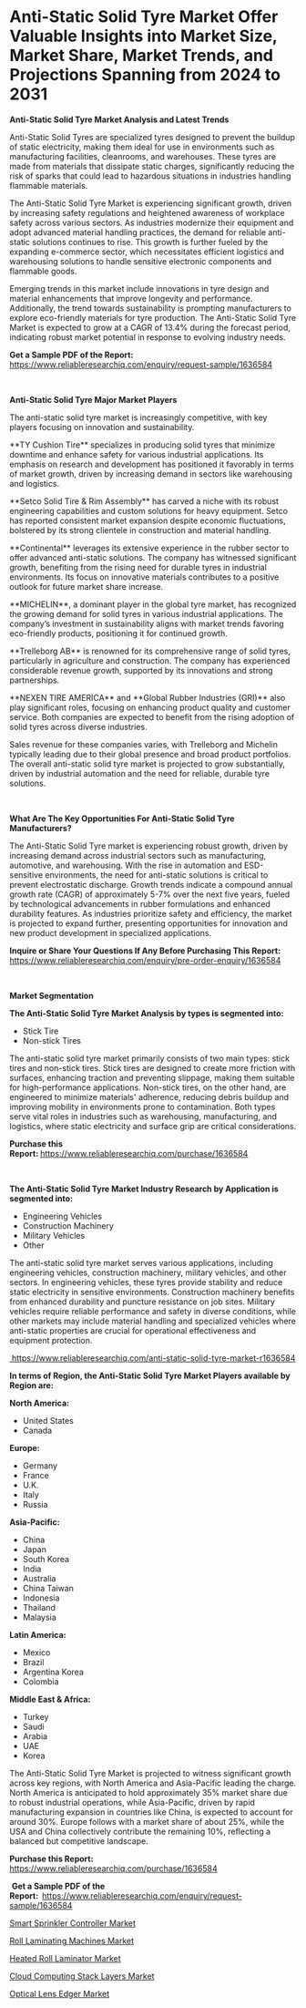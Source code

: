 <p><h1>Anti-Static Solid Tyre Market Offer Valuable Insights into Market Size, Market Share, Market Trends, and Projections Spanning from 2024 to 2031</h1></p><p><strong>Anti-Static Solid Tyre Market Analysis and Latest Trends</strong></p>
<p><p>Anti-Static Solid Tyres are specialized tyres designed to prevent the buildup of static electricity, making them ideal for use in environments such as manufacturing facilities, cleanrooms, and warehouses. These tyres are made from materials that dissipate static charges, significantly reducing the risk of sparks that could lead to hazardous situations in industries handling flammable materials.</p><p>The Anti-Static Solid Tyre Market is experiencing significant growth, driven by increasing safety regulations and heightened awareness of workplace safety across various sectors. As industries modernize their equipment and adopt advanced material handling practices, the demand for reliable anti-static solutions continues to rise. This growth is further fueled by the expanding e-commerce sector, which necessitates efficient logistics and warehousing solutions to handle sensitive electronic components and flammable goods.</p><p>Emerging trends in this market include innovations in tyre design and material enhancements that improve longevity and performance. Additionally, the trend towards sustainability is prompting manufacturers to explore eco-friendly materials for tyre production. The Anti-Static Solid Tyre Market is expected to grow at a CAGR of 13.4% during the forecast period, indicating robust market potential in response to evolving industry needs.</p></p>
<p><strong>Get a Sample PDF of the Report:&nbsp;</strong> <a href="https://www.reliableresearchiq.com/enquiry/request-sample/1636584?utm_campaign=1123&utm_medium=2&utm_source=Github&utm_content=ia&utm_term=17112024&utm_id=anti-static-solid-tyre">https://www.reliableresearchiq.com/enquiry/request-sample/1636584</a></p>
<p>&nbsp;</p>
<p><strong>Anti-Static Solid Tyre Major Market Players</strong></p>
<p><p>The anti-static solid tyre market is increasingly competitive, with key players focusing on innovation and sustainability. </p><p>**TY Cushion Tire** specializes in producing solid tyres that minimize downtime and enhance safety for various industrial applications. Its emphasis on research and development has positioned it favorably in terms of market growth, driven by increasing demand in sectors like warehousing and logistics.</p><p>**Setco Solid Tire & Rim Assembly** has carved a niche with its robust engineering capabilities and custom solutions for heavy equipment. Setco has reported consistent market expansion despite economic fluctuations, bolstered by its strong clientele in construction and material handling.</p><p>**Continental** leverages its extensive experience in the rubber sector to offer advanced anti-static solutions. The company has witnessed significant growth, benefiting from the rising need for durable tyres in industrial environments. Its focus on innovative materials contributes to a positive outlook for future market share increase.</p><p>**MICHELIN**, a dominant player in the global tyre market, has recognized the growing demand for solid tyres in various industrial applications. The company’s investment in sustainability aligns with market trends favoring eco-friendly products, positioning it for continued growth.</p><p>**Trelleborg AB** is renowned for its comprehensive range of solid tyres, particularly in agriculture and construction. The company has experienced considerable revenue growth, supported by its innovations and strong partnerships.</p><p>**NEXEN TIRE AMERICA** and **Global Rubber Industries (GRI)** also play significant roles, focusing on enhancing product quality and customer service. Both companies are expected to benefit from the rising adoption of solid tyres across diverse industries.</p><p>Sales revenue for these companies varies, with Trelleborg and Michelin typically leading due to their global presence and broad product portfolios. The overall anti-static solid tyre market is projected to grow substantially, driven by industrial automation and the need for reliable, durable tyre solutions.</p></p>
<p>&nbsp;</p>
<p><strong>What Are The Key Opportunities For Anti-Static Solid Tyre Manufacturers?</strong></p>
<p><p>The Anti-Static Solid Tyre market is experiencing robust growth, driven by increasing demand across industrial sectors such as manufacturing, automotive, and warehousing. With the rise in automation and ESD-sensitive environments, the need for anti-static solutions is critical to prevent electrostatic discharge. Growth trends indicate a compound annual growth rate (CAGR) of approximately 5-7% over the next five years, fueled by technological advancements in rubber formulations and enhanced durability features. As industries prioritize safety and efficiency, the market is projected to expand further, presenting opportunities for innovation and new product development in specialized applications.</p></p>
<p><strong>Inquire or Share Your Questions If Any Before Purchasing This Report:</strong> <a href="https://www.reliableresearchiq.com/enquiry/pre-order-enquiry/1636584?utm_campaign=1123&utm_medium=2&utm_source=Github&utm_content=ia&utm_term=17112024&utm_id=anti-static-solid-tyre">https://www.reliableresearchiq.com/enquiry/pre-order-enquiry/1636584</a></p>
<p>&nbsp;</p>
<p><strong>Market Segmentation</strong></p>
<p><strong>The Anti-Static Solid Tyre Market Analysis by types is segmented into:</strong></p>
<p><ul><li>Stick Tire</li><li>Non-stick Tires</li></ul></p>
<p><p>The anti-static solid tyre market primarily consists of two main types: stick tires and non-stick tires. Stick tires are designed to create more friction with surfaces, enhancing traction and preventing slippage, making them suitable for high-performance applications. Non-stick tires, on the other hand, are engineered to minimize materials' adherence, reducing debris buildup and improving mobility in environments prone to contamination. Both types serve vital roles in industries such as warehousing, manufacturing, and logistics, where static electricity and surface grip are critical considerations.</p></p>
<p><strong>Purchase this Report:&nbsp;</strong><a href="https://www.reliableresearchiq.com/purchase/1636584?utm_campaign=1123&utm_medium=2&utm_source=Github&utm_content=ia&utm_term=17112024&utm_id=anti-static-solid-tyre">https://www.reliableresearchiq.com/purchase/1636584</a></p>
<p>&nbsp;</p>
<p><strong>The Anti-Static Solid Tyre Market Industry Research by Application is segmented into:</strong></p>
<p><ul><li>Engineering Vehicles</li><li>Construction Machinery</li><li>Military Vehicles</li><li>Other</li></ul></p>
<p><p>The anti-static solid tyre market serves various applications, including engineering vehicles, construction machinery, military vehicles, and other sectors. In engineering vehicles, these tyres provide stability and reduce static electricity in sensitive environments. Construction machinery benefits from enhanced durability and puncture resistance on job sites. Military vehicles require reliable performance and safety in diverse conditions, while other markets may include material handling and specialized vehicles where anti-static properties are crucial for operational effectiveness and equipment protection.</p></p>
<p><a href="https://www.reliableresearchiq.com/anti-static-solid-tyre-market-r1636584?utm_campaign=1123&utm_medium=2&utm_source=Github&utm_content=ia&utm_term=17112024&utm_id=anti-static-solid-tyre">&nbsp;https://www.reliableresearchiq.com/anti-static-solid-tyre-market-r1636584</a></p>
<p><strong>In terms of Region, the Anti-Static Solid Tyre Market Players available by Region are:</strong></p>
<p>
    <p> <strong> North America: </strong>
        <ul>
            <li>United States</li>
            <li>Canada</li>
        </ul>
        </p> 
    <p> <strong> Europe: </strong>
        <ul>
            <li>Germany</li>
            <li>France</li>
            <li>U.K.</li>
            <li>Italy</li>
            <li>Russia</li>
        </ul>
        </p> 
    <p> <strong> Asia-Pacific: </strong>
        <ul>
            <li>China</li>
            <li>Japan</li>
            <li>South Korea</li>
            <li>India</li>
            <li>Australia</li>
            <li>China Taiwan</li>
            <li>Indonesia</li>
            <li>Thailand</li>
            <li>Malaysia</li>
        </ul>
        </p> 
    <p> <strong> Latin America: </strong>
        <ul>
            <li>Mexico</li>
            <li>Brazil</li>
            <li>Argentina Korea</li>
            <li>Colombia</li>
        </ul>
        </p> 
    <p> <strong> Middle East & Africa: </strong>
        <ul>
            <li>Turkey</li>
            <li>Saudi</li>
            <li>Arabia</li>
            <li>UAE</li>
            <li>Korea</li>
        </ul>
    </p>
    </p>
<p><p>The Anti-Static Solid Tyre Market is projected to witness significant growth across key regions, with North America and Asia-Pacific leading the charge. North America is anticipated to hold approximately 35% market share due to robust industrial operations, while Asia-Pacific, driven by rapid manufacturing expansion in countries like China, is expected to account for around 30%. Europe follows with a market share of about 25%, while the USA and China collectively contribute the remaining 10%, reflecting a balanced but competitive landscape.</p></p>
<p><strong>Purchase this Report: </strong><a href="https://www.reliableresearchiq.com/purchase/1636584?utm_campaign=1123&utm_medium=2&utm_source=Github&utm_content=ia&utm_term=17112024&utm_id=anti-static-solid-tyre">https://www.reliableresearchiq.com/purchase/1636584</a></p>
<p>&nbsp;<strong>Get a Sample PDF of the Report:&nbsp;&nbsp;</strong><a href="https://www.reliableresearchiq.com/enquiry/request-sample/1636584?utm_campaign=1123&utm_medium=2&utm_source=Github&utm_content=ia&utm_term=17112024&utm_id=anti-static-solid-tyre">https://www.reliableresearchiq.com/enquiry/request-sample/1636584</a></p>
<p><strong></strong></p>
<p><p><a href="https://www.linkedin.com/pulse/global-smart-sprinkler-controller-market-comprehensive-analysis-74u0e?utm_campaign=1123&utm_medium=2&utm_source=Github&utm_content=ia&utm_term=17112024&utm_id=anti-static-solid-tyre">Smart Sprinkler Controller Market</a></p><p><a href="https://issuu.com/reportprime-2/docs/roll-laminating-machines-market-siz_17d4843d0410f2?utm_campaign=1123&utm_medium=2&utm_source=Github&utm_content=ia&utm_term=17112024&utm_id=anti-static-solid-tyre">Roll Laminating Machines Market</a></p><p><a href="https://issuu.com/reportprime-2/docs/heated-roll-laminator-market-size-2_fd824ef681e68e?utm_campaign=1123&utm_medium=2&utm_source=Github&utm_content=ia&utm_term=17112024&utm_id=anti-static-solid-tyre">Heated Roll Laminator Market</a></p><p><a href="https://www.linkedin.com/pulse/global-perspectives-cloud-computing-stack-layers-market-tq68c?utm_campaign=1123&utm_medium=2&utm_source=Github&utm_content=ia&utm_term=17112024&utm_id=anti-static-solid-tyre">Cloud Computing Stack Layers Market</a></p><p><a href="https://www.linkedin.com/pulse/global-optical-lens-edger-114-cagr-forecast-2024-2031-xlbqf?utm_campaign=1123&utm_medium=2&utm_source=Github&utm_content=ia&utm_term=17112024&utm_id=anti-static-solid-tyre">Optical Lens Edger Market</a></p></p>